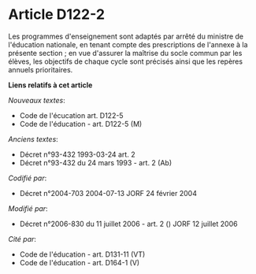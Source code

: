 # Article D122-2

Les programmes d'enseignement sont adaptés par arrêté du ministre de l'éducation nationale, en tenant compte des
prescriptions de l'annexe à la présente section ; en vue d'assurer la maîtrise du socle commun par les élèves, les objectifs
de chaque cycle sont précisés ainsi que les repères annuels prioritaires.

**Liens relatifs à cet article**

_Nouveaux textes_:

  - Code de l'écucation art. D122-5
  - Code de l'éducation - art. D122-5 (M)

_Anciens textes_:

  - Décret n°93-432 1993-03-24 art. 2
  - Décret n°93-432 du 24 mars 1993 - art. 2 (Ab)

_Codifié par_:

  - Décret n°2004-703 2004-07-13 JORF 24 février 2004

_Modifié par_:

  - Décret n°2006-830 du 11 juillet 2006 - art. 2 () JORF 12 juillet 2006

_Cité par_:

  - Code de l'éducation - art. D131-11 (VT)
  - Code de l'éducation - art. D164-1 (V)
